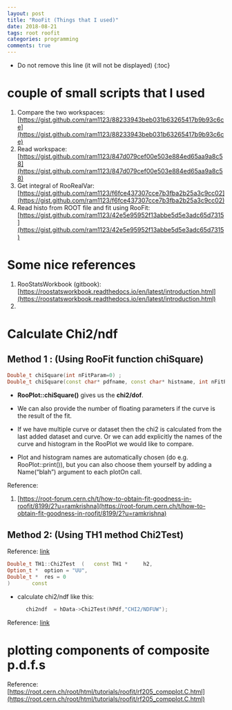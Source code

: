 ```yaml
---
layout: post
title: "RooFit (Things that I used)"
date: 2018-08-21
tags: root roofit
categories: programming
comments: true
---
```

* Do not remove this line (it will not be displayed)
{:toc}

# couple of small scripts that I used

1. Compare the two workspaces: [https://gist.github.com/ram1123/88233943beb031b63265417b9b93c6ce](https://gist.github.com/ram1123/88233943beb031b63265417b9b93c6ce)
1. Read workspace: [https://gist.github.com/ram1123/847d079cef00e503e884ed65aa9a8c58](https://gist.github.com/ram1123/847d079cef00e503e884ed65aa9a8c58)
1. Get integral of RooRealVar: [https://gist.github.com/ram1123/f6fce437307cce7b3fba2b25a3c9cc02](https://gist.github.com/ram1123/f6fce437307cce7b3fba2b25a3c9cc02)
1. Read histo from ROOT file and fit using RooFit: [https://gist.github.com/ram1123/42e5e95952f13abbe5d5e3adc65d7315](https://gist.github.com/ram1123/42e5e95952f13abbe5d5e3adc65d7315)


# Some nice references

1. RooStatsWorkbook (gitbook): [https://roostatsworkbook.readthedocs.io/en/latest/introduction.html](https://roostatsworkbook.readthedocs.io/en/latest/introduction.html)
2.

# Calculate Chi2/ndf

## Method 1 : (Using RooFit function chiSquare)

```c++
Double_t chiSquare(int nFitParam=0) ;
Double_t chiSquare(const char* pdfname, const char* histname, int nFitParam=0) const ;
```

- **RooPlot::chiSquare()** gives us the **chi2/dof**.

- We can also provide the number of floating parameters if the curve is the result of the fit.

- If we have multiple curve or dataset then the chi2 is calculated from the last added dataset and curve. Or we can add explicitly the names of the curve and histogram in the RooPlot we would like to compare.

- Plot and histogram names are automatically chosen (do e.g. RooPlot::print()), but you can also choose them yourself by adding a Name(“blah”) argument to each plotOn call.


Reference:

1. [https://root-forum.cern.ch/t/how-to-obtain-fit-goodness-in-roofit/8199/2?u=ramkrishna](https://root-forum.cern.ch/t/how-to-obtain-fit-goodness-in-roofit/8199/2?u=ramkrishna)

## Method 2: (Using TH1 method Chi2Test)

Reference: [link](https://root.cern.ch/doc/master/classTH1.html#a6c281eebc0c0a848e7a0d620425090a5)
```c++
Double_t TH1::Chi2Test  (   const TH1 *     h2,
Option_t *  option = "UU",
Double_t *  res = 0
)       const
```

- calculate chi2/ndf like this:

```c++
      chi2ndf  = hData->Chi2Test(hPdf,"CHI2/NDFUW");
```

Reference: [link](https://github.com/MiT-HEP/MitEwk13TeV/blob/master/SignalExtraction/fitWm.C#L1901)

# plotting components of composite p.d.f.s

Reference: [https://root.cern.ch/root/html/tutorials/roofit/rf205_compplot.C.html](https://root.cern.ch/root/html/tutorials/roofit/rf205_compplot.C.html)
